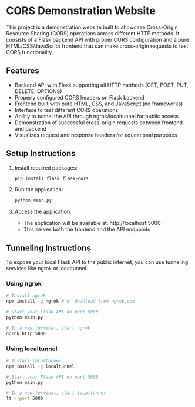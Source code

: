 # CORS Demonstration Website

This project is a demonstration website built to showcase Cross-Origin Resource Sharing (CORS) operations across different HTTP methods. It consists of a Flask backend API with proper CORS configuration and a pure HTML/CSS/JavaScript frontend that can make cross-origin requests to test CORS functionality.

## Features

- Backend API with Flask supporting all HTTP methods (GET, POST, PUT, DELETE, OPTIONS)
- Properly configured CORS headers on Flask backend
- Frontend built with pure HTML, CSS, and JavaScript (no frameworks)
- Interface to test different CORS operations
- Ability to tunnel the API through ngrok/localtunnel for public access
- Demonstration of successful cross-origin requests between frontend and backend
- Visualizes request and response headers for educational purposes

## Setup Instructions

1. Install required packages:
   ```bash
   pip install flask flask-cors
   ```

2. Run the application:
   ```bash
   python main.py
   ```

3. Access the application:
   - The application will be available at: http://localhost:5000
   - This serves both the frontend and the API endpoints

## Tunneling Instructions

To expose your local Flask API to the public internet, you can use tunneling services like ngrok or localtunnel.

### Using ngrok

```bash
# Install ngrok
npm install -g ngrok # or download from ngrok.com

# Start your Flask API on port 5000
python main.py

# In a new terminal, start ngrok
ngrok http 5000
```

### Using localtunnel

```bash
# Install localtunnel
npm install -g localtunnel

# Start your Flask API on port 5000
python main.py

# In a new terminal, start localtunnel
lt --port 5000
```
